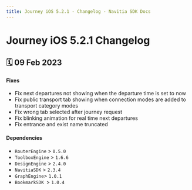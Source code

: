 ```yaml
---
title: Journey iOS 5.2.1 - Changelog - Navitia SDK Docs
---
```


# Journey iOS 5.2.1 Changelog

<h2>🗓 09 Feb 2023</h2>

#### Fixes
- Fix next departures not showing when the departure time is set to now
- Fix public transport tab showing when connection modes are added to transport category modes
- Fix wrong tab selected after journey request
- Fix blinking animation for real time next departures
- Fix entrance and exist name truncated

#### Dependencies
- `RouterEngine` > `0.5.0`
- `ToolboxEngine` > `1.6.6`
- `DesignEngine` > `2.4.0`
- `NavitiaSDK` > `2.3.4`
- `GraphEngine`> `1.0.1`
- `BookmarkSDK `> `1.0.4`
